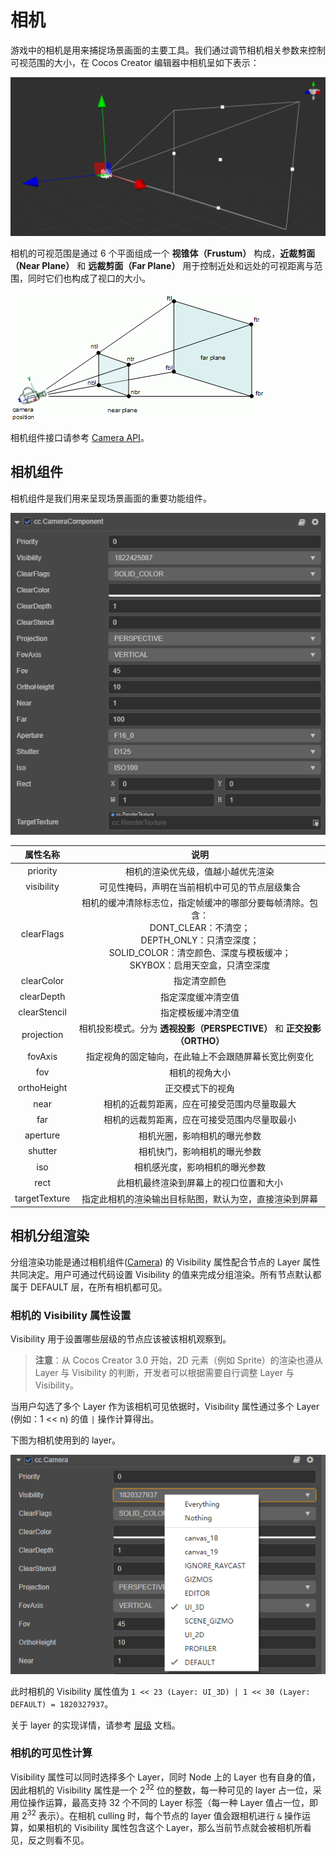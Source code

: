 # 相机

游戏中的相机是用来捕捉场景画面的主要工具。我们通过调节相机相关参数来控制可视范围的大小，在 Cocos Creator 编辑器中相机呈如下表示：

![camera](camera/camera.png)

相机的可视范围是通过 6 个平面组成一个 **视锥体（Frustum）** 构成，**近裁剪面（Near Plane）** 和 **远裁剪面（Far Plane）** 用于控制近处和远处的可视距离与范围，同时它们也构成了视口的大小。

![camera view](camera/camera-view.gif)

相机组件接口请参考 [Camera API](../../../api/zh/classes/component_camera.camera.html)。

## 相机组件

相机组件是我们用来呈现场景画面的重要功能组件。

![camera component](camera-component.png)

| 属性名称 | 说明 |
|:-------:|:---:|
| priority | 相机的渲染优先级，值越小越优先渲染 |
| visibility | 可见性掩码，声明在当前相机中可见的节点层级集合 |
| clearFlags | 相机的缓冲清除标志位，指定帧缓冲的哪部分要每帧清除。包含：<br>DONT_CLEAR：不清空；<br>DEPTH_ONLY：只清空深度；<br> SOLID_COLOR：清空颜色、深度与模板缓冲；<br> SKYBOX：启用天空盒，只清空深度 |
| clearColor | 指定清空颜色 |
| clearDepth | 指定深度缓冲清空值 |
| clearStencil | 指定模板缓冲清空值 |
| projection | 相机投影模式。分为 **透视投影（PERSPECTIVE）** 和 **正交投影（ORTHO）** |
| fovAxis | 指定视角的固定轴向，在此轴上不会跟随屏幕长宽比例变化 |
| fov | 相机的视角大小 |
| orthoHeight | 正交模式下的视角 |
| near | 相机的近裁剪距离，应在可接受范围内尽量取最大 |
| far | 相机的远裁剪距离，应在可接受范围内尽量取最小 |
| aperture | 相机光圈，影响相机的曝光参数 |
| shutter | 相机快门，影响相机的曝光参数 |
| iso | 相机感光度，影响相机的曝光参数 |
| rect | 此相机最终渲染到屏幕上的视口位置和大小 |
| targetTexture | 指定此相机的渲染输出目标贴图，默认为空，直接渲染到屏幕 |

## 相机分组渲染

分组渲染功能是通过相机组件([Camera](../../editor/components/camera-component.md)) 的 Visibility 属性配合节点的 Layer 属性共同决定。用户可通过代码设置 Visibility 的值来完成分组渲染。所有节点默认都属于 DEFAULT 层，在所有相机都可见。

### 相机的 Visibility 属性设置

Visibility 用于设置哪些层级的节点应该被该相机观察到。

> **注意**：从 Cocos Creator 3.0 开始，2D 元素（例如 Sprite）的渲染也遵从 Layer 与 Visibility 的判断，开发者可以根据需要自行调整 Layer 与 Visibility。

当用户勾选了多个 Layer 作为该相机可见依据时，Visibility 属性通过多个 Layer (例如：1 << n) 的值 `|` 操作计算得出。

下图为相机使用到的 layer。

![camera visibility gizmo](camera-visibility-gizmo.png)

此时相机的 Visibility 属性值为 `1 << 23 (Layer: UI_3D) | 1 << 30 (Layer: DEFAULT) = 1820327937`。

关于 layer 的实现详情，请参考 [层级](../../concepts/scene/layer.md) 文档。

### 相机的可见性计算

Visibility 属性可以同时选择多个 Layer，同时 Node 上的 Layer 也有自身的值，因此相机的 Visibility 属性是一个 2<sup>32</sup> 位的整数，每一种可见的 layer 占一位，采用位操作运算，最高支持 32 个不同的 Layer 标签（每一种 Layer 值占一位，即用 2<sup>32</sup> 表示）。在相机 culling 时，每个节点的 layer 值会跟相机进行 `&` 操作运算，如果相机的 Visibility 属性包含这个 Layer，那么当前节点就会被相机所看见，反之则看不见。
